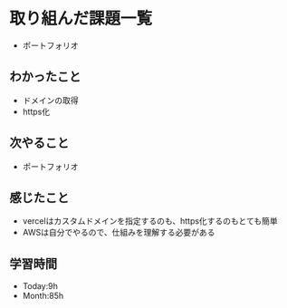 # 取り組んだ課題一覧
- ポートフォリオ
## わかったこと
- ドメインの取得
- https化
## 次やること
- ポートフォリオ
## 感じたこと
- vercelはカスタムドメインを指定するのも、https化するのもとても簡単
- AWSは自分でやるので、仕組みを理解する必要がある
## 学習時間
- Today:9h
- Month:85h
